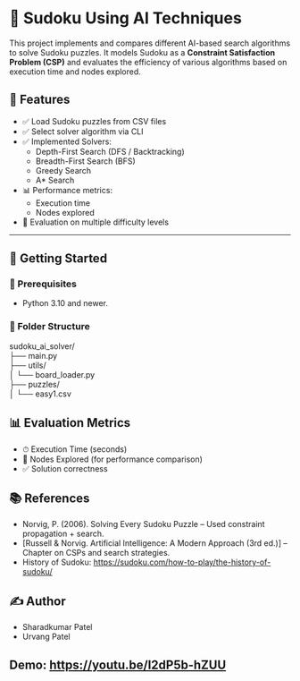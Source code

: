 # 🧠 Sudoku Using AI Techniques

This project implements and compares different AI-based search algorithms to solve Sudoku puzzles. It models Sudoku as a **Constraint Satisfaction Problem (CSP)** and evaluates the efficiency of various algorithms based on execution time and nodes explored.

## 📌 Features

- ✅ Load Sudoku puzzles from CSV files
- ✅ Select solver algorithm via CLI
- ✅ Implemented Solvers:
  - Depth-First Search (DFS / Backtracking)
  - Breadth-First Search (BFS)
  - Greedy Search
  - A\* Search
- 📊 Performance metrics:
  - Execution time
  - Nodes explored
- 🧪 Evaluation on multiple difficulty levels
  

---

## 🚀 Getting Started  


### 🔧 Prerequisites

- Python 3.10 and newer.

### 📂 Folder Structure

sudoku_ai_solver/  
├── main.py  
├── utils/  
│       └── board_loader.py  
├── puzzles/  
│       └── easy1.csv  


## 📊 Evaluation Metrics
- ⏱ Execution Time (seconds)
- 🔁 Nodes Explored (for performance comparison)
- ✅ Solution correctness


## 📚 References
- Norvig, P. (2006). Solving Every Sudoku Puzzle – Used constraint propagation + search.
- [Russell & Norvig. Artificial Intelligence: A Modern Approach (3rd ed.)] – Chapter on CSPs and search strategies.
- History of Sudoku: https://sudoku.com/how-to-play/the-history-of-sudoku/

## ✍️ Author
- Sharadkumar Patel 
- Urvang Patel

## Demo: https://youtu.be/I2dP5b-hZUU
